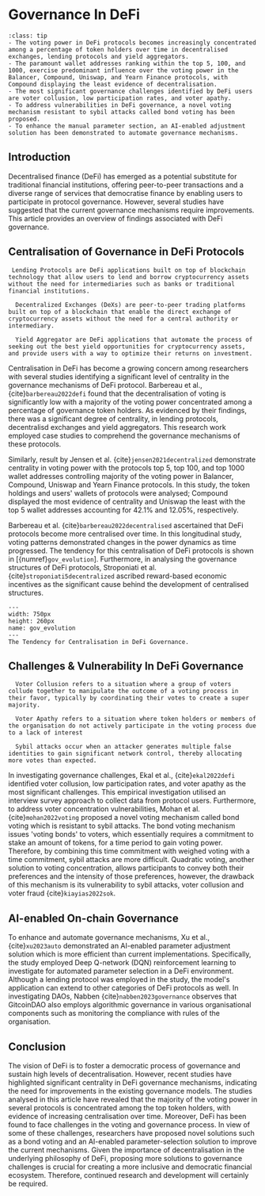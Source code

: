 # Governance In DeFi

```{admonition} Key Insights
:class: tip
- The voting power in DeFi protocols becomes increasingly concentrated among a percentage of token holders over time in decentralised exchanges, lending protocols and yield aggregators.
- The paramount wallet addresses ranking within the top 5, 100, and 1000, exercise predominant influence over the voting power in the Balancer, Compound, Uniswap, and Yearn Finance protocols, with Compound displaying the least evidence of decentralisation.
- The most significant governance challenges identified by DeFi users are voter collusion, low participation rates, and voter apathy.
- To address vulnerabilities in DeFi governance, a novel voting mechanism resistant to sybil attacks called bond voting has been proposed.
- To enhance the manual parameter section, an AI-enabled adjustment solution has been demonstrated to automate governance mechanisms.
``` 

## Introduction

Decentralised finance (DeFi) has emerged as a potential substitute for traditional financial institutions, offering peer-to-peer transactions and a diverse range of services that democratise finance by enabling users to participate in protocol governance. However, several studies have suggested that the current governance mechanisms require improvements. This article provides an overview of findings associated with DeFi governance.

## Centralisation of Governance in DeFi Protocols

 `````{margin} **Lending Protocols**
  Lending Protocols are DeFi applications built on top of blockchain technology that allow users to lend and borrow cryptocurrency assets without the need for intermediaries such as banks or traditional financial institutions.
`````
`````{margin} **Decentralized Exchanges**
  Decentralized Exchanges (DeXs) are peer-to-peer trading platforms built on top of a blockchain that enable the direct exchange of cryptocurrency assets without the need for a central authority or intermediary.
`````
`````{margin} **Yield Aggregator**
  Yield Aggregator are DeFi applications that automate the process of seeking out the best yield opportunities for cryptocurrency assets, and provide users with a way to optimize their returns on investment.
`````

 Centralisation in DeFi has become a growing concern among researchers with several studies identifying a significant level of centrality in the governance mechanisms of DeFi protocol. Barbereau et al., {cite}`barbereau2022defi` found that the decentralisation of voting is significantly low with a majority of the voting power concentrated among a percentage of governance token holders. As evidenced by their findings, there was a significant degree of centrality, in lending protocols, decentralisd exchanges and yield aggregators. This research work employed case studies to comprehend the governance mechanisms of these protocols.

Similarly, result by Jensen et al. {cite}`jensen2021decentralized` demonstrate centrality in voting power with the protocols top 5, top 100, and top 1000 wallet addresses controlling majority of the voting power in Balancer, Compound, Uniswap and Yearn Finance protocols. In this study, the token holdings and users' wallets of protocols were analysed; Compound displayed the most evidence of centrality and Uniswap the least with the top 5 wallet addresses accounting for 42.1% and 12.05%, respectively.

Barbereau et al. {cite}`barbereau2022decentralised` ascertained that DeFi protocols become more centralised over time. In this longitudinal study, voting patterns demonstrated changes in the power dynamics as time progressed. The tendency for this centralisation of DeFi protocols is shown in [{numref}`gov_evolution`]. Furthermore, in analysing the governance structures of DeFi protocols, Stroponiati et al. {cite}`stroponiati5decentralized` ascribed reward-based economic incentives as the significant cause behind the development of centralised structures. 

```{figure} images/Govern.drawio.png
---
width: 750px
height: 260px
name: gov_evolution
---
The Tendency for Centralisation in DeFi Governance.
```
 
## Challenges & Vulnerability In DeFi Governance

`````{margin} **Voter Collusion**
  Voter Collusion refers to a situation where a group of voters collude together to manipulate the outcome of a voting process in their favor, typically by coordinating their votes to create a super majority.
`````

`````{margin} **Voter Apathy**
  Voter Apathy refers to a situation where token holders or members of the organisation do not actively participate in the voting process due to a lack of interest
`````

`````{margin} **Sybil Attack**
  Sybil attacks occur when an attacker generates multiple false identities to gain significant network control, thereby allocating more votes than expected.
`````

In investigating governance challenges, Ekal et al., {cite}`ekal2022defi` identified voter collusion, low participation rates, and voter apathy as the most significant challenges. This empirical investigation utilised an interview survey approach to collect data from protocol users. Furthermore, to address voter concentration vulnerabilities, Mohan et al. {cite}`mohan2022voting` proposed a novel voting mechanism called bond voting which is resistant to sybil attacks. The bond voting mechanism issues 'voting bonds' to voters, which essentially requires a commitment to stake an amount of tokens, for a time period to gain voting power. Therefore, by combining this time commitment with weighed voting with a time commitment, sybil attacks are more difficult. Quadratic voting, another solution to voting concentration, allows participants to convey both their preferences and the intensity of those preferences, however, the drawback of this mechanism is its vulnerability to sybil attacks, voter collusion and voter fraud {cite}`kiayias2022sok`.

## AI-enabled On-chain Governance

To enhance and automate governance mechanisms, Xu et al., {cite}`xu2023auto` demonstrated an AI-enabled parameter adjustment solution which is more efficient than current implementations. Specifically, the study employed Deep Q-network (DQN) reinforcement learning to investigate for automated parameter selection in a DeFi environment. Although a lending protocol was employed in the study, the model's application can extend to other categories of DeFi protocols as well. In investigating DAOs, Nabben {cite}`nabben2023governance` observes that GitcoinDAO also employs algorithmic governance in various organisational components such as monitoring the compliance with rules of the organisation.

## Conclusion

The vision of DeFi is to foster a democratic process of governance and sustain high levels of decentralisation. However, recent studies have highlighted significant centrality in DeFi governance mechanisms, indicating the need for improvements in the existing governance models. The studies analysed in this article have revealed that the majority of the voting power in several protocols is concentrated among the top token holders, with evidence of increasing centralisation over time. Moreover, DeFi has been found to face challenges in the voting and governance process. In view of some of these challenges, researchers have proposed novel solutions such as a bond voting and an AI-enabled parameter-selection solution to improve the current mechanisms. Given the importance of decentralisation in the underlying philosophy of DeFi, proposing more solutions to governance challenges is crucial for creating a more inclusive and democratic financial ecosystem. Therefore, continued research and development will certainly be required.


<!-- ## References
```
{bibliography}
``` -->

<!-- ```{bibliography}
``` -->